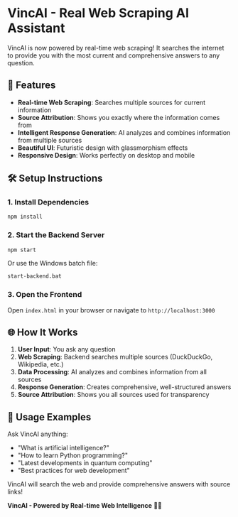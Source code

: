 # VincAI - Real Web Scraping AI Assistant

VincAI is now powered by real-time web scraping! It searches the internet to provide you with the most current and comprehensive answers to any question.

## 🚀 Features

- **Real-time Web Scraping**: Searches multiple sources for current information
- **Source Attribution**: Shows you exactly where the information comes from
- **Intelligent Response Generation**: AI analyzes and combines information from multiple sources
- **Beautiful UI**: Futuristic design with glassmorphism effects
- **Responsive Design**: Works perfectly on desktop and mobile

## 🛠 Setup Instructions

### 1. Install Dependencies
```bash
npm install
```

### 2. Start the Backend Server
```bash
npm start
```
Or use the Windows batch file:
```bash
start-backend.bat
```

### 3. Open the Frontend
Open `index.html` in your browser or navigate to `http://localhost:3000`

## 🌐 How It Works

1. **User Input**: You ask any question
2. **Web Scraping**: Backend searches multiple sources (DuckDuckGo, Wikipedia, etc.)
3. **Data Processing**: AI analyzes and combines information from all sources
4. **Response Generation**: Creates comprehensive, well-structured answers
5. **Source Attribution**: Shows you all sources used for transparency

## 🎯 Usage Examples

Ask VincAI anything:
- "What is artificial intelligence?"
- "How to learn Python programming?"
- "Latest developments in quantum computing"
- "Best practices for web development"

VincAI will search the web and provide comprehensive answers with source links!

**VincAI - Powered by Real-time Web Intelligence** 🤖🌐
